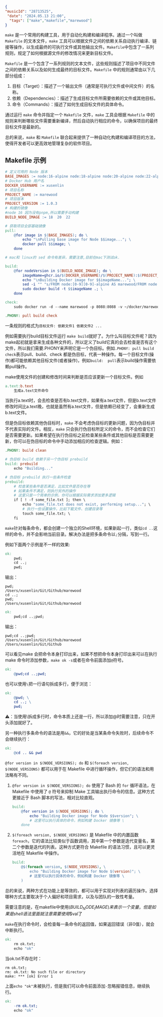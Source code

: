 ```json

{
"musicId": "28713525",
 "date": "2024.05.13 21:00",
  "tags": ["make","makefile","marewood"]
}
```

`make` 是一个常用的构建工具，用于自动化构建和编译程序。通过一个叫做 `Makefile` 的文本文件，`make` 工具可以根据文件之间的依赖关系自动执行编译、链接等操作，以生成最终的可执行文件或其他输出文件。`Makefile`中包含了一系列规则，规定了如何根据源文件的修改情况来更新目标文件。

`Makefile` 是一个包含了一系列规则的文本文件，这些规则描述了项目中不同文件之间的依赖关系以及如何生成最终的目标文件。`Makefile` 中的规则通常由以下几部分组成：

1. 目标（Target）：描述了一个输出文件（通常是可执行文件或中间文件）的名称。
2. 依赖（Dependencies）：描述了生成目标文件所需要依赖的文件或其他目标。
3. 命令（Commands）：描述了如何生成目标文件的具体命令。

通过运行 `make` 命令并指定一个 `Makefile` 文件，`make` 工具会根据 `Makefile` 中的规则来判断哪些文件需要重新编译，然后自动执行相应的命令，以确保项目的最终目标文件是最新的。

总的来说，`make` 和 `Makefile` 联合起来提供了一种自动化构建和编译项目的方法，使得开发者可以更高效地管理复杂的软件项目。

## Makefile 示例

```makefile
# 定义可用的 Node 版本
BASE_IMAGES := node:16-alpine node:18-alpine node:20-alpine node:22-alpine golang:1.21-alpine
# Docker Hub 用户名
DOCKER_USERNAME := xusenlin
# 项目名称
PROJECT_NAME := marewood
# 项目版本
PROJECT_VERSION := 1.0.3
# 构建的镜像
#node 16 因为没有pnpm,所以需要手动构建
BUILD_NODE_IMAGE := 18  20  22

# 获取项目全部基础镜像
pull:
	@for image in $(BASE_IMAGES); do \
		echo "\nPulling base image for Node $$image..."; \
		docker pull $$image; \
	done

# mac和 linux的 sed 命令有差异，需要注意,目前在mac下测试ok.

build:
	@for nodeVersion in $(BUILD_NODE_IMAGE); do \
        imageName=ghcr.io/$(DOCKER_USERNAME)/$(PROJECT_NAME):$(PROJECT_VERSION)-node$$nodeVersion; \
		echo "\nBuilding Docker image for $$imageName..."; \
		sed -i "" "s/FROM node:[0-9][0-9]-alpine AS marewood/FROM node:$$nodeVersion-alpine AS marewood/g" Dockerfile; \
		sudo docker build -t $$imageName .; \
    done

check:
	sudo docker run -d --name marewood -p 8088:8088 -v ~/docker/marewood:/marewood/resources ghcr.io/xusenlin/marewood:$(PROJECT_VERSION)-node22

.PHONY: pull build check
```

一条规则的格式为`目标文件: 依赖文件1 依赖文件2 ...`

例如需要执行build目标文件运行 `make build`就好了。为什么叫目标文件呢？因为make起初就是拿来生成各种文件的，所以定义了build它真的会去检查是否有这个文件，所以我们需要.PHONY来声明它是一个伪目标。例如`.PHONY: pull build check`表示pull、build、check 都是伪目标，代表一种操作。每一个目标文件(操作)都可能依赖其他目标文件(或者操作)，例如`build:  pull`表示build操作需要依赖pull操作。

make使用文件的创建和修改时间来判断是否应该更新一个目标文件。例如

```makefile
a.text:b.text
	生成a.text文件命令
```

当执行a.text时，会去检查是否有b.text文件，如果有a.text文件，但是b.text文件修改时间比a.text晚，也就是虽然有a.text文件，但是依赖已经变了，会重新生成b.text文件。

但是伪目标依赖其他伪目标时，`make` 不会考虑伪目标的更新问题，因为伪目标并不代表实际的文件。相反，`make` 只会执行伪目标所定义的命令，而不会检查它们是否需要更新。如果希望在执行伪目标之前检查某些条件或其他目标是否需要更新，你可以在伪目标的命令中手动添加相应的检查逻辑。例如：

```makefile
.PHONY: build clean

# 伪目标 build 依赖于另一个伪目标 prebuild
build: prebuild
    echo "Building..."

# 伪目标 prebuild 执行一些条件检查
prebuild:
    # 检查某些条件是否满足，比如文件是否存在等
    # 如果条件不满足，则执行另外的操作
    # 这里只是一个简单的示例，你可以根据实际需求添加更多逻辑
    if [ ! -f some_file.txt ]; then \
        echo "some_file.txt does not exist, performing setup..."; \
        # 执行一些设置操作，比如下载文件、创建目录等
        touch some_file.txt; \
    fi

```

`make`针对每条命令，都会创建一个独立的Shell环境，如果新起一行，类似`cd ..`这样的命令，并不会影响当前目录。解决办法是把多条命令以`;`分隔，写到一行。

例如下面两个示例是不一样的效果:

```makefile
ok:
	pwd;
	cd ..;
	pwd;
```

输出：

```
pwd;
/Users/xusenlin/Git/Github/marewood
cd ..;
pwd;
/Users/xusenlin/Git/Github/marewood
```

```makefile
ok:
	pwd;cd ..;pwd;
```

输出：

```
pwd;cd ..;pwd;
/Users/xusenlin/Git/Github/marewood
/Users/xusenlin/Git/Github

```

可以看见make 会把命令本身打印出来，如果不想把命令本身打印出来可以在执行make 命令时添加参数，`make ok -s`或者在命令前面添加`@`符号。

```makefile
ok:
	@pwd;cd ..;pwd;
```

也可以使用`\`把一行语句拆成多行，便于浏览：

```makefile
ok:
	@pwd; \
	cd ..; \
	pwd;

```

⚠️：当使用\拆成多行时，命令本质上还是一行，所以添加@时需要注意，只在开头添加就好了。

另一种执行多条命令的语法是用`&&`，它的好处是当某条命令失败时，后续命令不会继续执行：

```makefile
ok:
	@cd .. && pwd
```

`@for version in $(NODE_VERSIONS); do` 和 `$(foreach version, $(NODE_VERSIONS)` 都可以用于在 Makefile 中进行循环操作，但它们的语法和用法略有不同。

1. `@for version in $(NODE_VERSIONS); do` 使用了 Bash 的 `for` 循环语法，在 Makefile 中使用了 `@` 符号来抑制 Make 工具输出执行命令的信息。这种方式更接近于 Bash 脚本的写法，相对比较直观。

   ```makefile
   build:
       @for version in $(NODE_VERSIONS); do \
           echo "Building Docker image for Node $$version"; \
           # 这里可以执行具体的命令，例如构建 Docker 镜像等 \
       done
   ```
2. `$(foreach version, $(NODE_VERSIONS)` 是 Makefile 中的内置函数 `foreach`，它的语法比较类似于函数调用，其中第一个参数是迭代变量名，第二个参数是迭代的列表。这种方式更符合 Makefile 的语法习惯，且可以更灵活地在 Makefile 中操作。

   ```makefile
   build:
       @$(foreach version, $(NODE_VERSIONS), \
           echo "Building Docker image for Node $(version)"; \
           # 这里可以执行具体的命令，例如构建 Docker 镜像等 \
       )
   ```

总的来说，两种方式在功能上是等效的，都可以用于实现对列表的遍历操作。选择哪种方式主要取决于个人偏好和项目需求，以及与团队的一致性考量。

需要注意的是，在makefile中使用$(BUILD_NODE_IMAGE)来表示一个变量，但是如果是shell语法里面就注意需要使用$$val了

`make`在执行命令时，会检查每一条命令的返回值，如果返回错误（非0值），就会中断执行。

```makefile
ok:
	rm ok.txt;
	echo "ok"

```

当ok.txt不存在时：

```
rm ok.txt;
rm: ok.txt: No such file or directory
make: *** [ok] Error 1
```

上面`echo "ok"`未被执行，但是我们可以命令前面添加`-`忽略报错信息，继续执行。

```makefile
ok:
	-rm ok.txt;
	echo "ok"
```
